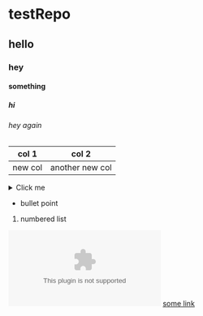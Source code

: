 # testRepo
## hello
### hey
#### something 
##### hi
###### hey again 


|col 1| col 2|
|---|---|
|new col| another new col|

<details>
<summary>Click me</summary>

surprise
Its me!!
</details>

- bullet point 

1. numbered list

![some caption](www.google.com)
[some link](www.qa.com)
